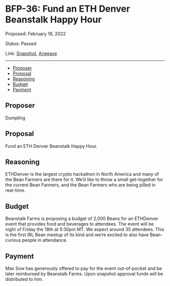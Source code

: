 # BFP-36: Fund an ETH Denver Beanstalk Happy Hour

Proposed: February 18, 2022

Status: Passed

Link: [Snapshot](https://snapshot.org/#/beanstalkfarms.eth/proposal/0xe942954ac1fe280f4a9f73fa05be30bee0bc23f6bc4534605c94f7fc77db7294), [Arweave](https://arweave.net/tYDqbbuu7OXv4N-OJcKyulN3oIWmq9l6yQPEuKXcTWI)

---

- [Proposer](#proposer)
- [Proposal](#proposal)
- [Reasoning](#reasoning)
- [Budget](#budget)
- [Payment](#payment)

## Proposer

Dumpling

## Proposal

Fund an ETH Denver Beanstalk Happy Hour. 

## Reasoning

ETHDenver is the largest crypto hackathon in North America and many of the Bean Farmers are there for it. We’d like to throw a small get-together for the current Bean Farmers, and the Bean Farmers who are being pilled in real-time.

## Budget

Beanstalk Farms is proposing a budget of 2,000 Beans for an ETHDenver event that provides food and beverages to attendees. The event will be night of Friday the 18th at 5:30pm MT. We expect around 35 attendees. This is the first IRL Bean meetup of its kind and we’re excited to also have Bean-curious people in attendance.

## Payment

Max Sow has generously offered to pay for the event out-of-pocket and be later reimbursed by Beanstalk Farms. Upon snapshot approval funds will be distributed to him.
